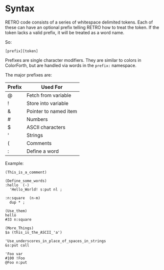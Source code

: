 # Syntax

RETRO code consists of a series of whitespace delimited tokens. Each of
these can have an optional prefix telling RETRO how to treat the token.
If the token lacks a valid prefix, it will be treated as a word name.

So:

    [prefix][token]

Prefixes are single character modifiers. They are similar to colors in
ColorForth, but are handled via words in the `prefix:` namespace.

The major prefixes are:

| Prefix | Used For                      |
| ------ | ----------------------------- |
| @      | Fetch from variable           |
| !      | Store into variable           |
| &      | Pointer to named item         |
| #      | Numbers                       |
| $      | ASCII characters              |
| '      | Strings                       |
| (      | Comments                      |
| :      | Define a word                 |

Example:

~~~
(This_is_a_comment)

(Define_some_words)
:hello  (-)
  'Hello_World! s:put nl ;

:n:square  (n-m)
  dup * ;

(Use_them)
hello
#33 n:square

(More_Things)
$a (this_is_the_ASCII_'a')

'Use_underscores_in_place_of_spaces_in_strings
&s:put call

'Foo var
#100 !Foo
@Foo n:put
~~~

